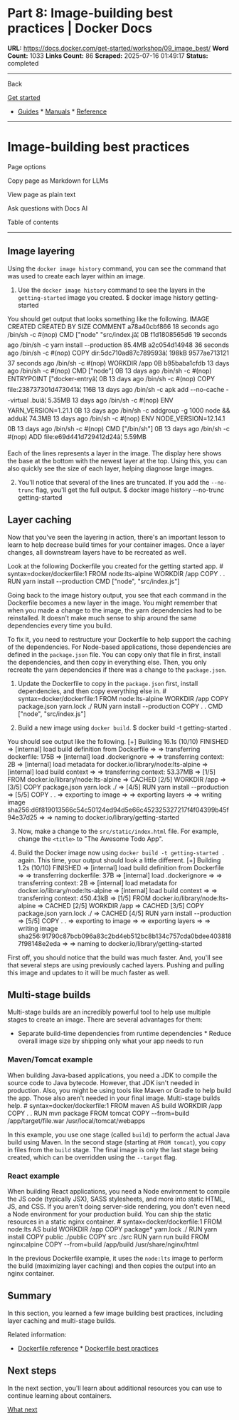 # Part 8: Image-building best practices | Docker Docs

**URL:** https://docs.docker.com/get-started/workshop/09_image_best/
**Word Count:** 1033
**Links Count:** 86
**Scraped:** 2025-07-16 01:49:17
**Status:** completed

---

Back

[Get started](https://docs.docker.com/get-started/)

  * [Guides](https://docs.docker.com/guides/)   * [Manuals](https://docs.docker.com/manuals/)   * [Reference](https://docs.docker.com/reference/)

* * *

# Image-building best practices

Page options

Copy page as Markdown for LLMs

View page as plain text

Ask questions with Docs AI

Table of contents

* * *

## Image layering

Using the `docker image history` command, you can see the command that was used to create each layer within an image.

  1. Use the `docker image history` command to see the layers in the `getting-started` image you created.                    $ docker image history getting-started          

You should get output that looks something like the following.                    IMAGE               CREATED             CREATED BY                                      SIZE                COMMENT          a78a40cbf866        18 seconds ago      /bin/sh -c #(nop)  CMD ["node" "src/index.jâ¦    0B                            f1d1808565d6        19 seconds ago      /bin/sh -c yarn install --production            85.4MB                        a2c054d14948        36 seconds ago      /bin/sh -c #(nop) COPY dir:5dc710ad87c789593â¦   198kB                         9577ae713121        37 seconds ago      /bin/sh -c #(nop) WORKDIR /app                  0B                            b95baba1cfdb        13 days ago         /bin/sh -c #(nop)  CMD ["node"]                 0B                            <missing>           13 days ago         /bin/sh -c #(nop)  ENTRYPOINT ["docker-entryâ¦   0B                            <missing>           13 days ago         /bin/sh -c #(nop) COPY file:238737301d473041â¦   116B                          <missing>           13 days ago         /bin/sh -c apk add --no-cache --virtual .buiâ¦   5.35MB                        <missing>           13 days ago         /bin/sh -c #(nop)  ENV YARN_VERSION=1.21.1      0B                            <missing>           13 days ago         /bin/sh -c addgroup -g 1000 node     && adduâ¦   74.3MB                        <missing>           13 days ago         /bin/sh -c #(nop)  ENV NODE_VERSION=12.14.1     0B                            <missing>           13 days ago         /bin/sh -c #(nop)  CMD ["/bin/sh"]              0B                            <missing>           13 days ago         /bin/sh -c #(nop) ADD file:e69d441d729412d24â¦   5.59MB   

Each of the lines represents a layer in the image. The display here shows the base at the bottom with the newest layer at the top. Using this, you can also quickly see the size of each layer, helping diagnose large images.

  2. You'll notice that several of the lines are truncated. If you add the `--no-trunc` flag, you'll get the full output.                    $ docker image history --no-trunc getting-started          

## Layer caching

Now that you've seen the layering in action, there's an important lesson to learn to help decrease build times for your container images. Once a layer changes, all downstream layers have to be recreated as well.

Look at the following Dockerfile you created for the getting started app.               # syntax=docker/dockerfile:1     FROM node:lts-alpine     WORKDIR /app     COPY . .     RUN yarn install --production     CMD ["node", "src/index.js"]

Going back to the image history output, you see that each command in the Dockerfile becomes a new layer in the image. You might remember that when you made a change to the image, the yarn dependencies had to be reinstalled. It doesn't make much sense to ship around the same dependencies every time you build.

To fix it, you need to restructure your Dockerfile to help support the caching of the dependencies. For Node-based applications, those dependencies are defined in the `package.json` file. You can copy only that file in first, install the dependencies, and then copy in everything else. Then, you only recreate the yarn dependencies if there was a change to the `package.json`.

  1. Update the Dockerfile to copy in the `package.json` first, install dependencies, and then copy everything else in.                    # syntax=docker/dockerfile:1          FROM node:lts-alpine          WORKDIR /app          COPY package.json yarn.lock ./          RUN yarn install --production          COPY . .          CMD ["node", "src/index.js"]

  2. Build a new image using `docker build`.                    $ docker build -t getting-started .          

You should see output like the following.                    [+] Building 16.1s (10/10) FINISHED          => [internal] load build definition from Dockerfile          => => transferring dockerfile: 175B          => [internal] load .dockerignore          => => transferring context: 2B          => [internal] load metadata for docker.io/library/node:lts-alpine          => [internal] load build context          => => transferring context: 53.37MB          => [1/5] FROM docker.io/library/node:lts-alpine          => CACHED [2/5] WORKDIR /app          => [3/5] COPY package.json yarn.lock ./          => [4/5] RUN yarn install --production          => [5/5] COPY . .          => exporting to image          => => exporting layers          => => writing image     sha256:d6f819013566c54c50124ed94d5e66c452325327217f4f04399b45f94e37d25          => => naming to docker.io/library/getting-started

  3. Now, make a change to the `src/static/index.html` file. For example, change the `<title>` to "The Awesome Todo App".

  4. Build the Docker image now using `docker build -t getting-started .` again. This time, your output should look a little different.                    [+] Building 1.2s (10/10) FINISHED          => [internal] load build definition from Dockerfile          => => transferring dockerfile: 37B          => [internal] load .dockerignore          => => transferring context: 2B          => [internal] load metadata for docker.io/library/node:lts-alpine          => [internal] load build context          => => transferring context: 450.43kB          => [1/5] FROM docker.io/library/node:lts-alpine          => CACHED [2/5] WORKDIR /app          => CACHED [3/5] COPY package.json yarn.lock ./          => CACHED [4/5] RUN yarn install --production          => [5/5] COPY . .          => exporting to image          => => exporting layers          => => writing image     sha256:91790c87bcb096a83c2bd4eb512bc8b134c757cda0bdee4038187f98148e2eda          => => naming to docker.io/library/getting-started

First off, you should notice that the build was much faster. And, you'll see that several steps are using previously cached layers. Pushing and pulling this image and updates to it will be much faster as well.

## Multi-stage builds

Multi-stage builds are an incredibly powerful tool to help use multiple stages to create an image. There are several advantages for them:

  * Separate build-time dependencies from runtime dependencies   * Reduce overall image size by shipping only what your app needs to run

### Maven/Tomcat example

When building Java-based applications, you need a JDK to compile the source code to Java bytecode. However, that JDK isn't needed in production. Also, you might be using tools like Maven or Gradle to help build the app. Those also aren't needed in your final image. Multi-stage builds help.               # syntax=docker/dockerfile:1     FROM maven AS build     WORKDIR /app     COPY . .     RUN mvn package          FROM tomcat     COPY --from=build /app/target/file.war /usr/local/tomcat/webapps 

In this example, you use one stage \(called `build`\) to perform the actual Java build using Maven. In the second stage \(starting at `FROM tomcat`\), you copy in files from the `build` stage. The final image is only the last stage being created, which can be overridden using the `--target` flag.

### React example

When building React applications, you need a Node environment to compile the JS code \(typically JSX\), SASS stylesheets, and more into static HTML, JS, and CSS. If you aren't doing server-side rendering, you don't even need a Node environment for your production build. You can ship the static resources in a static nginx container.               # syntax=docker/dockerfile:1     FROM node:lts AS build     WORKDIR /app     COPY package* yarn.lock ./     RUN yarn install     COPY public ./public     COPY src ./src     RUN yarn run build          FROM nginx:alpine     COPY --from=build /app/build /usr/share/nginx/html

In the previous Dockerfile example, it uses the `node:lts` image to perform the build \(maximizing layer caching\) and then copies the output into an nginx container.

## Summary

In this section, you learned a few image building best practices, including layer caching and multi-stage builds.

Related information:

  * [Dockerfile reference](https://docs.docker.com/reference/dockerfile/)   * [Dockerfile best practices](https://docs.docker.com/build/building/best-practices/)

## Next steps

In the next section, you'll learn about additional resources you can use to continue learning about containers.

[What next](https://docs.docker.com/get-started/workshop/10_what_next/)